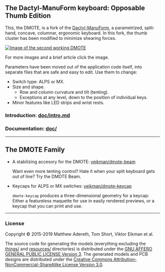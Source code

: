 ## The Dactyl-ManuForm keyboard: Opposable Thumb Edition

This, the DMOTE, is a fork of the
[Dactyl-ManuForm](https://github.com/tshort/dactyl-keyboard), a parametrized,
split-hand, concave, columnar, ergonomic keyboard. In this fork, the thumb
cluster has been modified to minimize shearing forces.

[![Image of the second working DMOTE](http://viktor.eikman.se/image/dmote-2-top-down-view/display)](http://viktor.eikman.se/article/the-dmote/)

For more images and a brief article click the image.

Parameters have been moved out of the application code itself, into separate
files that are safe and easy to edit. Use them to change:

- Switch type: ALPS or MX.
- Size and shape.
    - Row and column curvature and tilt (tenting).
    - Exceptions at any level, down to the position of individual keys.
- Minor features like LED strips and wrist rests.


### Introduction: [doc/intro.md](doc/intro.md)
### Documentation: [doc/](doc/)
---
## The DMOTE Family

* A stabilizing accesory for the DMOTE: [veikman/dmote-beam](https://github.com/veikman/dmote-beam)

    Want even more tenting control? Hate it when your split keyboard gets out of line? Try the DMOTE Beam.

* Keycaps for ALPS or MX switches: [veikman/dmote-keycap](https://github.com/veikman/dmote-keycap)

    `dmote-keycap` produces a three-dimensional geometry for a keycap: Either a featureless maquette for use in easily rendered previews, or a keycap that you can print and use.


---

### License

Copyright © 2015-2019 Matthew Adereth, Tom Short, Viktor Eikman et al.

The source code for generating the models (everything excluding the [things/](things/) and [resources/](resources/) directories) is distributed under the [GNU AFFERO GENERAL PUBLIC LICENSE Version 3](LICENSE). The generated models and PCB designs are distributed under the [Creative Commons Attribution-NonCommercial-ShareAlike License Version 3.0](LICENSE-models).
